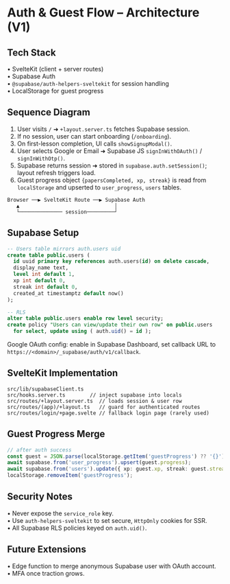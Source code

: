 # Auth & Guest Flow – Architecture (V1)

## Tech Stack
• SvelteKit (client + server routes)  
• Supabase Auth  
• `@supabase/auth-helpers-sveltekit` for session handling  
• LocalStorage for guest progress

## Sequence Diagram
1. User visits `/` ➜ `+layout.server.ts` fetches Supabase session.  
2. If no session, user can start onboarding (`/onboarding`).  
3. On first-lesson completion, UI calls `showSignupModal()`.  
4. User selects Google or Email ➜ Supabase JS `signInWithOAuth()` / `signInWithOtp()`.
5. Supabase returns session ➜ stored in `supabase.auth.setSession()`; layout refresh triggers load.
6. Guest progress object `{papersCompleted, xp, streak}` is read from `localStorage` and upserted to `user_progress`, `users` tables.

```
Browser ──▶ SvelteKit Route ──▶ Supabase Auth
   ▲                               │
   └────────────── session─────────┘
```

## Supabase Setup
```sql
-- Users table mirrors auth.users uid
create table public.users (
  id uuid primary key references auth.users(id) on delete cascade,
  display_name text,
  level int default 1,
  xp int default 0,
  streak int default 0,
  created_at timestamptz default now()
);

-- RLS
alter table public.users enable row level security;
create policy "Users can view/update their own row" on public.users
  for select, update using ( auth.uid() = id );
```
Google OAuth config: enable in Supabase Dashboard, set callback URL to `https://<domain>/_supabase/auth/v1/callback`.

## SvelteKit Implementation
```
src/lib/supabaseClient.ts
src/hooks.server.ts        // inject supabase into locals
src/routes/+layout.server.ts  // loads session & user row
src/routes/(app)/+layout.ts   // guard for authenticated routes
src/routes/login/+page.svelte // fallback login page (rarely used)
```

## Guest Progress Merge
```ts
// after auth success
const guest = JSON.parse(localStorage.getItem('guestProgress') ?? '{}');
await supabase.from('user_progress').upsert(guest.progress);
await supabase.from('users').update({ xp: guest.xp, streak: guest.streak });
localStorage.removeItem('guestProgress');
```

## Security Notes
• Never expose the `service_role` key.  
• Use `auth-helpers-sveltekit` to set secure, `HttpOnly` cookies for SSR.  
• All Supabase RLS policies keyed on `auth.uid()`.

## Future Extensions
• Edge function to merge anonymous Supabase user with OAuth account.  
• MFA once traction grows.
